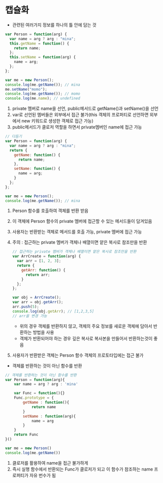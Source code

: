 # 캡슐화

- 관련된 여러가지 정보를 하나의 틀 안에 담는 것

```javascript
var Person = function(arg) {
  var name = arg ? arg : "mina";
  this.getName = function() {
    return name;
  };
  this.setName = function(arg) {
    name = arg;
  };
};

var me = new Person();
console.log(me.getName()); // mina
me.setName("momo");
console.log(me.getName()); // momo
console.log(me.name); // undefined
```

1. private 멤버로 name을 선언, public메서드로 getName()과 setName()을 선언
2. var로 선언된 멤버들은 외부에서 접근 불가(this 객체의 프로퍼티로 선언하면 외부에서 new 키워드로 생성한 객체로 접근 가능)
3. public메서드가 클로저 역할을 하면서 private멤버인 name에 접근 가능

```javascript
// 다듬기
var Person = function(arg) {
  var name = arg ? arg : "mina";
  return {
    getName: function() {
      return name;
    },
    setName: function() {
      name = arg;
    }
  };
};

var me = new Person();
console.log(me.getName()); // mina
```

1. Person 함수를 호출하여 객체를 반환 받음
2. 이 객체에 Person 함수의 private 멤버에 접근할 수 있는 메서드들이 담겨있음
3. 사용자는 반환받는 객체로 메서드를 호출 가능, private 멤버에 접근 가능
4. 주의 : 접근하는 private 멤버가 객체나 배열이면 얕은 복사로 참조만을 반환

   ```javascript
   // 접근하는 private 멤버가 객체나 배열이면 얕은 복사로 참조만을 반환
   var ArrCreate = function(arg) {
     var arr = [1, 2, 3];
     return {
       getArr: function() {
         return arr;
       }
     };
   };

   var obj = ArrCreate();
   var arr = obj.getArr();
   arr.push(5);
   console.log(obj.getArr); // [1,2,3,5]
   // arr을 변경 가능
   ```

   - 위의 경우 객체를 반환하지 않고, 객체의 주요 정보를 새로운 객체에 담아서 반환하는 방법을 사용
   - 객체가 반환되어야 하는 경우 깊은 복사로 복사본을 만들어서 반환하는것이 좋음

5. 사용자가 반환받은 객체는 Person 함수 객체의 프로토타입에는 접근 불가

- 객체를 반환하는 것이 아닌 함수를 반환

```javascript
// 객체를 반환하는 것이 아닌 함수를 반환
var Person = function(arg){
    var name = arg ? arg : 'mina'

    var Func = function(){}
    Func.prototype = {
        getName : function(){
            return name
        }
        setName : function(arg){
            name = arg
        }
    }
    return Func
}()

var me = new Person()
console.log(me.getName())
```

1. 클로저를 활용하여 name을 접근 불가하게
2. 즉시 실행 함수에서 반환되는 Func가 클로저가 되고 이 함수가 참조하는 name 프로퍼티가 자유 번수가 됨
